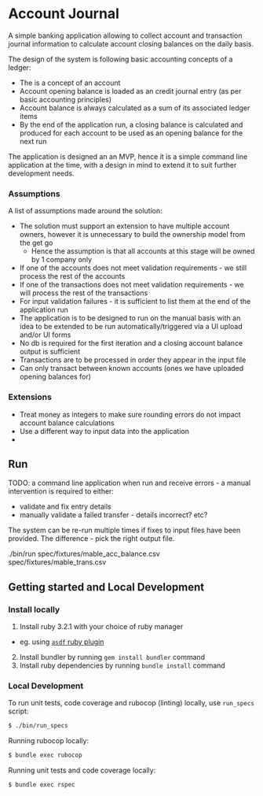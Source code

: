 # Account Journal

A simple banking application allowing to collect account and transaction journal information to calculate account closing balances on the daily basis.

The design of the system is following basic accounting concepts of a ledger:
- The is a concept of an account
- Account opening balance is loaded as an credit journal entry (as per basic accounting principles)
- Account balance is always calculated as a sum of its associated ledger items
- By the end of the application run, a closing balance is calculated and produced for each account to be used as an opening balance for the next run

The application is designed an an MVP, hence it is a simple command line application at the time, with a design in mind to extend it to suit further development needs.
### Assumptions

A list of assumptions made around the solution:

- The solution must support an extension to have multiple account owners, however it is unnecessary to build the ownership model from the get go
  - Hence the assumption is that all accounts at this stage will be owned by 1 company only
- If one of the accounts does not meet validation requirements - we still process the rest of the accounts
- If one of the transactions does not meet validation requirements - we will process the rest of the transactions
- For input validation failures - it is sufficient to list them at the end of the application run
- The application is to be designed to run on the manual basis with an idea to be extended to be run automatically/triggered via a UI upload and/or UI forms
- No db is required for the first iteration and a closing account balance output is sufficient 
- Transactions are to be processed in order they appear in the input file
- Can only transact between known accounts (ones we have uploaded opening balances for)
### Extensions

- Treat money as integers to make sure rounding errors do not impact account balance calculations
- Use a different way to input data into the application
- 
## Run

TODO:
a command line application
when run and receive errors - a manual intervention is required to either:
- validate and fix entry details
- manually validate a failed transfer - details incorrect? etc?

The system can be re-run multiple times if fixes to input files have been provided. The difference - pick the right output file.

./bin/run spec/fixtures/mable_acc_balance.csv spec/fixtures/mable_trans.csv

## Getting started and Local Development

### Install locally

1. Install ruby 3.2.1 with your choice of ruby manager
  - eg. using [`asdf` ruby plugin](https://github.com/asdf-vm/asdf-ruby)
2. Install bundler by running `gem install bundler` command
3. Install ruby dependencies by running `bundle install` command

### Local Development

To run unit tests, code coverage and rubocop (linting) locally, use `run_specs` script:

```bash
$ ./bin/run_specs
```

Running rubocop locally:

```bash
$ bundle exec rubocop
```

Running unit tests and code coverage locally:

```bash
$ bundle exec rspec
```

